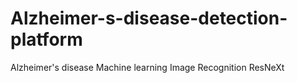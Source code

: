 # Alzheimer-s-disease-detection-platform
Alzheimer's disease  Machine learning  Image Recognition  ResNeXt
